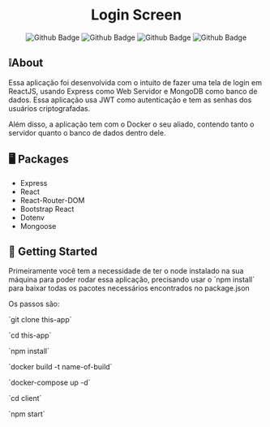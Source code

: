 <h1 align="center">Login Screen</h1>
<p align="center">
    <img alt="Github Badge" src="https://img.shields.io/badge/Javascript-ModuleES-yellow">
    <img alt="Github Badge" src="https://img.shields.io/badge/ReactJS-80%25-blue">
    <img alt="Github Badge" src="https://img.shields.io/badge/Express-25%25-lightgrey">
    <img alt="Github Badge" src="https://img.shields.io/badge/MongoDB-Database-green">
    
</p>
<h2>❕About</h2>
<p>Essa aplicação foi desenvolvida com o intuito de fazer uma tela de login em ReactJS, usando Express como Web Servidor e MongoDB como banco de dados. Essa aplicação usa JWT como autenticação e tem as senhas dos usuários criptografadas.</p>
<p>Além disso, a aplicação tem com o Docker o seu aliado, contendo tanto o servidor quanto o banco de dados dentro dele.</p>

<h2>🖥️ Packages</h2>
<ul>
    <li>Express</li>
    <li>React</li>
    <li>React-Router-DOM</li>
    <li>Bootstrap React</li>
    <li>Dotenv</li>
    <li>Mongoose</li>
</ul>

<h2>🚀 Getting Started</h2>
<p>
    Primeiramente você tem a necessidade de ter o node instalado na sua máquina para poder rodar essa aplicação, precisando usar o `npm install` para baixar todas os pacotes necessários encontrados no package.json
</p>
Os passos são:
<p>`git clone this-app`</p>
<p>`cd this-app`</p>
<p>`npm install`</p>
<p>`docker build -t name-of-build`</p>
<p>`docker-compose up -d`</p>
<p>`cd client`</p>
<p>`npm start`</p>

